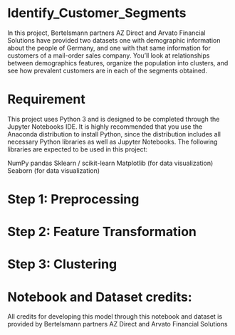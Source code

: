# Identify_Customer_Segments
In this project, Bertelsmann partners AZ Direct and Arvato Financial Solutions have provided two datasets one with demographic information about the people of Germany, and one with that same information for customers of a mail-order sales company. You’ll look at relationships between demographics features, organize the population into clusters, and see how prevalent customers are in each of the segments obtained.

# Requirement
This project uses Python 3 and is designed to be completed through the Jupyter Notebooks IDE. It is highly recommended that you use the Anaconda distribution to install Python, since the distribution includes all necessary Python libraries as well as Jupyter Notebooks. The following libraries are expected to be used in this project:

NumPy
pandas
Sklearn / scikit-learn
Matplotlib (for data visualization)
Seaborn (for data visualization)

# Step 1: Preprocessing

# Step 2: Feature Transformation

# Step 3: Clustering

# Notebook and Dataset credits:
  All credits for developing this model through this notebook and dataset is provided by Bertelsmann partners AZ Direct and Arvato Financial Solutions
